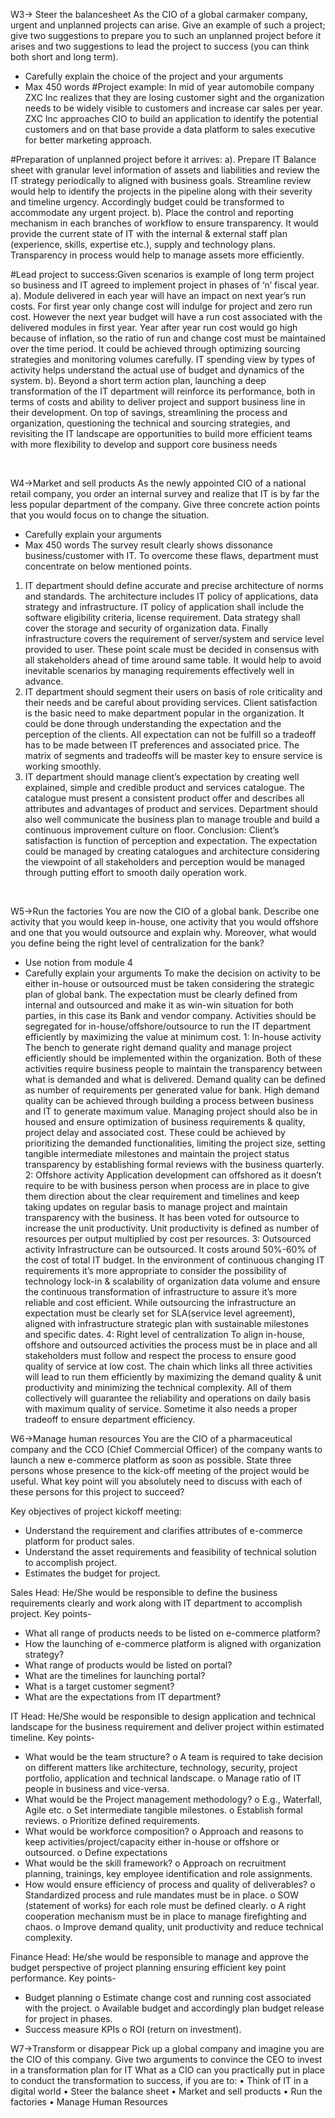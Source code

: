 W3-> Steer the balancesheet
As the CIO of a global carmaker company, urgent and unplanned projects can arise. Give an example of such a project; give two suggestions to prepare you to such an unplanned project before it arises and two suggestions to lead the project to success (you can think both short and long term).
- Carefully explain the choice of the project and your arguments
- Max 450 words
#Project example:
In mid of year automobile company ZXC Inc realizes that they are losing customer sight and the organization needs to be widely visible to customers and increase car sales per year. ZXC Inc approaches CIO to build an application to identify the potential customers and on that base provide a data platform to sales executive for better marketing approach.

#Preparation of unplanned project before it arrives:
a). Prepare IT Balance sheet with granular level information of assets and liabilities and review the IT strategy periodically to aligned with  business goals. Streamline review would help to identify the projects in the pipeline along with their severity and timeline urgency. Accordingly budget could be transformed to accommodate any urgent project. 
b). Place the control and reporting mechanism in each branches of workflow to ensure transparency. It would provide the current state of IT with the internal & external staff plan (experience, skills, expertise etc.), supply and technology plans. Transparency in process would help to manage assets more efficiently.  

#Lead project to success:Given scenarios is example of long term project so business and IT agreed to implement project in phases of ‘n’ fiscal year. 
a). Module delivered in each year will have an impact on next year’s run costs. For first year only change cost will indulge for project and zero run cost. However the next year budget will have a run cost associated with the delivered modules in first year. Year after year run cost would go high because of inflation, so the ratio of run and change cost must be maintained over the time period. It could be achieved through optimizing sourcing strategies and monitoring volumes carefully. IT spending view by types of activity helps understand the actual use of budget and dynamics of the system. 
b). Beyond a short term action plan, launching a deep transformation of the IT department will reinforce its performance, both in terms of costs and ability to deliver project and support business line in their development. On top of savings, streamlining the process and organization, questioning the technical and sourcing strategies, and revisiting the IT landscape are opportunities to build more efficient teams with more flexibility to develop and support core business needs



 



W4->Market and sell products
As the newly appointed CIO of a national retail company, you order an internal survey and realize that IT is by far the less popular department of the company. Give three concrete action points that you would focus on to change the situation.
- Carefully explain your arguments
- Max 450 words
The survey result clearly shows dissonance business/customer with IT. To overcome these flaws, department must concentrate on below mentioned points.
1. IT department should define accurate and precise architecture of norms and standards. The architecture includes IT policy of applications, data strategy and infrastructure. IT policy of application shall include the software eligibility criteria, license requirement. Data strategy shall cover the storage and security of organization data. Finally infrastructure covers the requirement of server/system and service level provided to user.  These point scale must be decided in consensus with all stakeholders ahead of time around same table.  It would help to avoid inevitable scenarios by managing requirements effectively well in advance.
2. IT department should segment their users on basis of role criticality and their needs and be careful about providing services. Client satisfaction is the basic need to make department popular in the organization. It could be done through understanding the expectation and the perception of the clients. All expectation can not be fulfill so a tradeoff has to be made between IT preferences and associated price. The matrix of segments and tradeoffs will be master key to ensure service is working smoothly.
3. IT department should manage client’s expectation by creating well explained, simple and credible product and services catalogue. The catalogue must present a consistent product offer and describes all attributes and advantages of product and services. Department should also well communicate the business plan to manage trouble and build a continuous improvement culture on floor.
Conclusion:
Client’s satisfaction is function of perception and expectation. The expectation could be managed by creating catalogues and architecture considering the viewpoint of all stakeholders and perception would be managed through putting effort to smooth daily operation work.





 



W5->Run the factories
You are now the CIO of a global bank. Describe one activity that you would keep in-house, one activity that you would offshore and one that you would outsource and explain why.
Moreover, what would you define being the right level of centralization for the bank?
- Use notion from module 4
- Carefully explain your arguments
To make the decision on activity to be either in-house or outsourced must be taken considering the strategic plan of global bank.  The expectation must be clearly defined from internal and outsourced and make it as win-win situation for both parties, in this case its Bank and vendor company. Activities should be segregated for in-house/offshore/outsource to run the IT department efficiently by maximizing the value at minimum cost.
 1: In-house activity
The bench to generate right demand quality and manage project efficiently should be implemented within the organization. Both of these activities require business people to maintain the transparency between what is demanded and what is delivered.
Demand quality can be defined as number of requirements per generated value for bank. High demand quality can be achieved through building a process between business and IT to generate maximum value.
Managing project should also be in housed and ensure optimization of business requirements & quality, project delay and associated cost. These could be achieved by prioritizing the demanded functionalities, limiting the project size, setting tangible intermediate milestones and maintain the project status transparency by establishing formal reviews with the business quarterly.
 2: Offshore activity
Application development can offshored as it doesn’t require to be with business person when process are in place to give them direction about the clear requirement and timelines and keep taking updates on regular basis to manage project and maintain transparency with the business. It has been voted for outsource to increase the unit productivity.  Unit productivity is defined as number of resources per output multiplied by cost per resources.
3: Outsourced activity
Infrastructure can be outsourced. It costs around 50%-60% of the cost of total IT budget. In the environment of continuous changing IT requirements it’s more appropriate to consider the possibility of technology lock-in & scalability of organization data volume and ensure the continuous transformation of infrastructure to assure it’s more reliable and cost efficient. While outsourcing the infrastructure an expectation must be clearly set for SLA(service level agreement), aligned with infrastructure strategic plan with sustainable milestones and specific dates.
4: Right level of centralization
To align in-house, offshore and outsourced activities the process must be in place and all stakeholders must follow and respect the process to ensure good quality of service at low cost. The chain which links all three activities will lead to run them efficiently by maximizing the demand quality & unit productivity and minimizing the technical complexity. All of them collectively will guarantee the reliability and operations on daily basis with maximum quality of service. Sometime it also needs a proper tradeoff to ensure department efficiency.
 








W6->Manage human resources
You are the CIO of a pharmaceutical company and the CCO (Chief Commercial Officer) of the company wants to launch a new e-commerce platform as soon as possible.
State three persons whose presence to the kick-off meeting of the project would be useful. What key point will you absolutely need to discuss with each of these persons for this project to succeed?

Key objectives of project kickoff meeting:
- Understand the requirement and clarifies attributes of e-commerce platform for product sales.
- Understand the asset requirements and feasibility of technical solution to accomplish project.
- Estimates the budget for project.

Sales Head: He/She would be responsible to define the business requirements clearly and work along with IT department to accomplish project. 
Key points- 
-	What all range of products needs to be listed on e-commerce platform?
-	How the launching of e-commerce platform is aligned with organization strategy?
-	What range of products would be listed on portal?
-	What are the timelines for launching portal?
-	What is a target customer segment?
-	What are the expectations from IT department?

IT Head: He/She would be responsible to design application and technical landscape for the business requirement and deliver project within estimated timeline. 
Key points-
-	What would be the team structure?
o	A team is required to take decision on different matters like architecture, technology, security, project portfolio, application and technical landscape. 
o	Manage ratio of IT people in business and vice-versa.
-	What would be the Project management methodology?
o	E.g., Waterfall, Agile etc. 
o	Set intermediate tangible milestones.
o	Establish formal reviews.
o	Prioritize defined requirements.
-	What would be workforce composition?
o	Approach and reasons to keep activities/project/capacity either in-house or offshore or outsourced.
o	Define expectations 
-	What would be the skill framework?
o	Approach on recruitment planning, trainings, key employee identification and role assignments.
-	How would ensure efficiency of process and quality of deliverables?
o	Standardized process and rule mandates must be in place.
o	SOW (statement of works) for each role must be defined clearly.
o	A right cooperation mechanism must be in place to manage firefighting and chaos.
o	Improve demand quality, unit productivity and reduce technical complexity.

Finance Head: He/she would be responsible to manage and approve the budget perspective of project planning ensuring efficient key point performance.
Key points-
-	Budget planning
o	Estimate change cost and running cost associated with the project.
o	Available budget and accordingly plan budget release for project in phases.
-	Success measure KPIs
o	ROI (return on investment).
 





W7->Transform or disappear
Pick up a global company and imagine you are the CIO of this company.
Give two arguments to convince the CEO to invest in a transformation plan for IT
What as a CIO can you practically put in place to conduct the transformation to success, if you are to:
•	Think of IT in a digital world
•	Steer the balance sheet
•	Market and sell products
•	Run the factories
•	Manage Human Resources

